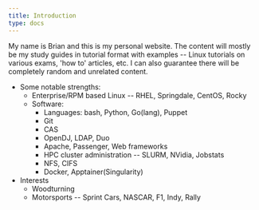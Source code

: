 ```yaml
---
title: Introduction
type: docs
---
```


My name is Brian and this is my personal website. The content will mostly be my study guides in tutorial format with examples -- Linux tutorials on various exams, 'how to' articles, etc. I can also guarantee there will be completely random and unrelated content.

* Some notable strengths:
  * Enterprise/RPM based Linux -- RHEL, Springdale, CentOS, Rocky
  * Software:
    * Languages: bash, Python, Go(lang), Puppet
    * Git
    * CAS
    * OpenDJ, LDAP, Duo
    * Apache, Passenger, Web frameworks
    * HPC cluster administration -- SLURM, NVidia, Jobstats
    * NFS, CIFS
    * Docker, Apptainer(Singularity)
* Interests
  * Woodturning
  * Motorsports -- Sprint Cars, NASCAR, F1, Indy, Rally
